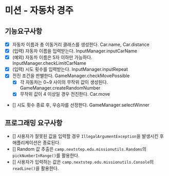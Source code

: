 # 미션 - 자동차 경주

## 기능요구사항
- [x] 자동차 이름과 총 이동거리 클래스를 생성한다. Car.name, Car.distance
- [x] (입력) 자동차 이름을 입력받는다. InputManager.inputCarName
- [x] (예외) 자동차 이름은 5자 이하만 가능하다. InputManager.checkLimitCarName
- [x] (입력) 시도 횟수를 입력받는다.  InputManager.inputRepeat
- [x] 전진 조건을 판별한다. GameManager.checkMovePossible
    - [x] 각 자동차는 0~9 사이의 무작위 값이 생성된다. GameManager.createRandomNumber
    - [x] 무작위 값이 4 이상일 경우 전진한다. Car.move
- [] 시도 횟수 종료 후, 우승자를 선정한다. GameManager.selectWinner

## 프로그래밍 요구사항
- [] 사용자가 잘못된 값을 입력할 경우 `IllegalArgumentException`을 발생시킨 후 애플리케이션은 종료된다.
- [] Random 값 추출은 `camp.nextstep.edu.missionutils.Randoms`의 `pickNumberInRange()`를 활용한다.
- [] 사용자가 입력하는 값은 `camp.nextstep.edu.missionutils.Console`의 `readLine()`을 활용한다.
